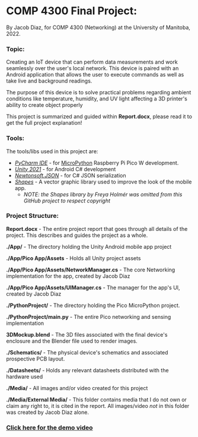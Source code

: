 # COMP 4300 Final Project:

By Jacob Diaz, for COMP 4300 (Networking) at the University of Manitoba, 2022.

### Topic:

Creating an IoT device that can perform data measurements and work seamlessly over the user's local network. This device is paired with an Android application that allows the user to execute commands as well as take live and background readings.

The purpose of this device is to solve practical problems regarding ambient conditions like temperature, humidity, and UV light affecting a 3D printer's ability to create object properly

This project is summarized and guided within **Report.docx**, please read it to get the full project explanation!

### Tools:

The tools/libs used in this project are:
* [*PyCharm IDE*](https://www.jetbrains.com/pycharm/) - for [MicroPython](https://micropython.org/) Raspberry Pi Pico W development.
* [*Unity 2021*](https://unity.com/releases/2021-lts) - for Android C# development
* [*Newtonsoft.JSON*](https://www.newtonsoft.com/json) - for C# JSON serialization
* [*Shapes*](https://acegikmo.com/shapes/) - A vector graphic library used to improve the look of the mobile app.
    * *NOTE: the Shapes library by Freya Holmér was omitted from this GitHub project to respect copyright*
    
### Project Structure:

**Report.docx** - The entire project report that goes through all details of the project. This describes and guides the project as a whole.

**./App/** - The directory holding the Unity Android mobile app project

**./App/Pico App/Assets** - Holds all Unity project assets

**./App/Pico App/Assets/NetworkManager.cs** - The core Networking implementation for the app, created by Jacob Diaz

**./App/Pico App/Assets/UIManager.cs** - The manager for the app's UI, created by Jacob Diaz

**./PythonProject/** - The directory holding the Pico MicroPython project.

**./PythonProject/main.py** - The entire Pico networking and sensing implementation

**3DMockup.blend** - The 3D files associated with the final device's enclosure and the Blender file used to render images.

**./Schematics/** - The physical device's schematics and associated prospective PCB layout.

**./Datasheets/** - Holds any relevant datasheets distributed with the hardware used

**./Media/** - All images and/or video created for this project

**./Media/External Media/** - This folder contains media that I do not own or claim any right to, it is cited in the report. All images/video *not* in this folder was created by Jacob Diaz alone.

    
    
### **[Click here for the demo video](https://www.youtube.com/watch?v=cjnJ7qvFyeA)**
    
